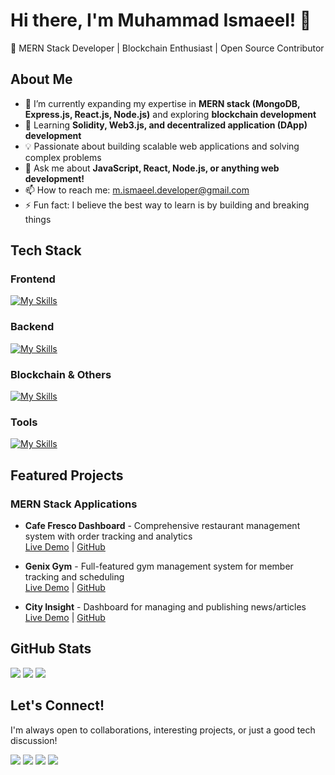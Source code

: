 # Hi there, I'm Muhammad Ismaeel! 👋

🚀 MERN Stack Developer | Blockchain Enthusiast | Open Source Contributor

## About Me

- 🔭 I’m currently expanding my expertise in **MERN stack (MongoDB, Express.js, React.js, Node.js)** and exploring **blockchain development**
- 🌱 Learning **Solidity, Web3.js, and decentralized application (DApp) development**
- 💡 Passionate about building scalable web applications and solving complex problems
- 💬 Ask me about **JavaScript, React, Node.js, or anything web development!**
- 📫 How to reach me: [m.ismaeel.developer@gmail.com](mailto:m.ismaeel.developer@gmail.com)
- ⚡ Fun fact: I believe the best way to learn is by building and breaking things

## Tech Stack

### Frontend
[![My Skills](https://skillicons.dev/icons?i=js,html,css,react,redux,nextjs,tailwind,styledcomponents)](https://skillicons.dev)

### Backend
[![My Skills](https://skillicons.dev/icons?i=nodejs,express,mongodb,mysql,graphql,firebase)](https://skillicons.dev)

### Blockchain & Others
[![My Skills](https://skillicons.dev/icons?i=solidity,git,github,aws,linux)](https://skillicons.dev)

### Tools
[![My Skills](https://skillicons.dev/icons?i=git,github,vscode,figma,vercel,netlify)](https://skillicons.dev)

## Featured Projects

### MERN Stack Applications
- **Cafe Fresco Dashboard** - Comprehensive restaurant management system with order tracking and analytics  
  [Live Demo](https://cafe-fresco-dashboard.vercel.app/) | [GitHub](#)

- **Genix Gym** - Full-featured gym management system for member tracking and scheduling  
  [Live Demo](#) | [GitHub](#)

- **City Insight** - Dashboard for managing and publishing news/articles  
  [Live Demo](https://city-insight-sigma.vercel.app/) | [GitHub](#)

## GitHub Stats

![](https://github-readme-stats.vercel.app/api?username=ismaeeldev&show_icons=true&theme=dark&hide_border=true&count_private=true)
![](https://github-readme-streak-stats.herokuapp.com/?user=ismaeeldev&theme=dark&hide_border=true)
![](https://github-readme-stats.vercel.app/api/top-langs/?username=ismaeeldev&theme=dark&hide_border=true&include_all_commits=true&count_private=true&layout=compact)

## Let's Connect!

I'm always open to collaborations, interesting projects, or just a good tech discussion!

<a href="https://linkedin.com/in/ismaeeldev786" target="_blank"><img src="https://img.shields.io/badge/LinkedIn-0077B5?style=for-the-badge&logo=linkedin&logoColor=white"></a>
<a href="https://twitter.com/ismaeel_dev" target="_blank"><img src="https://img.shields.io/badge/Twitter-1DA1F2?style=for-the-badge&logo=twitter&logoColor=white"></a>
<a href="mailto:m.ismaeel.developer@gmail.com"><img src="https://img.shields.io/badge/Gmail-D14836?style=for-the-badge&logo=gmail&logoColor=white"></a>
<a href="https://ismaeeldev.netlify.app/" target="_blank"><img src="https://img.shields.io/badge/Portfolio-%23000000.svg?style=for-the-badge&logo=firefox&logoColor=white"></a>
